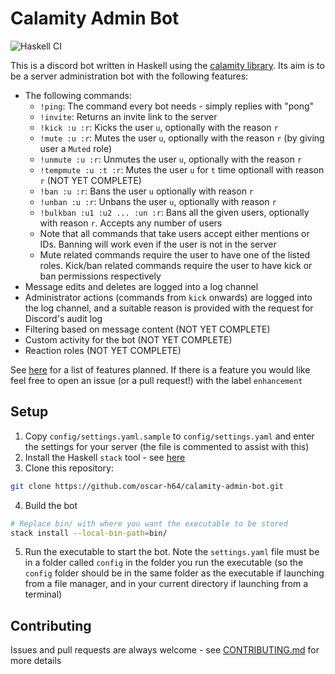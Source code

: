 # Calamity Admin Bot

![Haskell CI](https://github.com/oscar-h64/calamity-admin-bot/workflows/Haskell%20CI/badge.svg)

This is a discord bot written in Haskell using the [calamity library](https://hackage.haskell.org/package/calamity). Its aim is to be a server administration bot with the following features:

- The following commands:
    - `!ping`: The command every bot needs - simply replies with "pong"
    - `!invite`: Returns an invite link to the server
    - `!kick :u :r`: Kicks the user `u`, optionally with the reason `r`
    - `!mute :u :r`: Mutes the user `u`, optionally with the reason `r` (by giving user a `Muted` role)
    - `!unmute :u :r`: Unmutes the user `u`, optionally with the reason `r`
    - `!tempmute :u :t :r`: Mutes the user `u` for `t` time optionall with reason `r` (NOT YET COMPLETE)
    - `!ban :u :r`: Bans the user `u` optionally with reason `r`
    - `!unban :u :r`: Unbans the user `u`, optionally with reason `r`
    - `!bulkban :u1 :u2 ... :un :r`: Bans all the given users, optionally with reason `r`. Accepts any number of users
    - Note that all commands that take users accept either mentions or IDs. Banning will work even if the user is not in the server
    - Mute related commands require the user to have one of the listed roles. Kick/ban related commands require the user to have kick or ban permissions respectively
- Message edits and deletes are logged into a log channel
- Administrator actions (commands from `kick` onwards) are logged into the log channel, and a suitable reason is provided with the request for Discord's audit log
- Filtering based on message content (NOT YET COMPLETE)
- Custom activity for the bot (NOT YET COMPLETE)
- Reaction roles (NOT YET COMPLETE)

See [here](https://github.com/oscar-h64/calamity-admin-bot/issues?q=is%3Aissue+is%3Aopen+label%3Aenhancement) for a list of features planned. If there is a feature you would like feel free to open an issue (or a pull request!) with the label `enhancement` 

## Setup
1. Copy `config/settings.yaml.sample` to `config/settings.yaml` and enter the settings for your server (the file is commented to assist with this)
2. Install the Haskell `stack` tool - see [here](https://docs.haskellstack.org/en/stable/install_and_upgrade/)
3. Clone this repository:
```bash
git clone https://github.com/oscar-h64/calamity-admin-bot.git
```
4. Build the bot
```bash
# Replace bin/ with where you want the executable to be stored
stack install --local-bin-path=bin/
```
5. Run the executable to start the bot. Note the `settings.yaml` file must be in a folder called `config` in the folder you run the executable (so the `config` folder should be in the same folder as the executable if launching from a file manager, and in your current directory if launching from a terminal)

## Contributing
Issues and pull requests are always welcome - see [CONTRIBUTING.md](CONTRIBUTING.md) for more details
